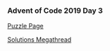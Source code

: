 ### Advent of Code 2019 Day 3

[Puzzle Page](https://adventofcode.com/2019/day/3)

[Solutions Megathread](https://www.reddit.com/r/adventofcode/comments/e5bz2w/2019_day_3_solutions/)
